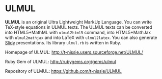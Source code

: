 ULMUL
=====
**ULMUL** is an original Ultra Lightweight MarkUp Language.
You can write TeX-style equations in ULMUL texts.
The ULMUL texts can be converted
into HTML5+MathML  with `ulmul2html5` command,
into HTML5+MathJax with `ulmul2mathjax` and
into LaTeX with `ulmul2latex`.
You can also generate
[Slidy](http://www.w3.org/Talks/Tools/Slidy2/ "HTML Slidy") presentations.
Its library `ulmul.rb` is written in Ruby.

Homepage of ULMUL: http://t-nissie.users.sourceforge.net/ULMUL/

Ruby Gem of ULMUL: http://rubygems.org/gems/ulmul

Repository of ULMUL: https://github.com/t-nissie/ULMUL

<!--
Local variables:
  compile-command: "gfm2html.rb -r -s ulmul2html5.css -n 'Takeshi Nishimatsu' README.md > README.html"
End:
-->

